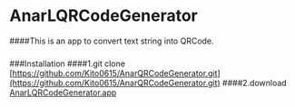 # AnarLQRCodeGenerator

####This is an app to convert text string into QRCode.

#####
###Installation
####1.git clone [https://github.com/Kito0615/AnarQRCodeGenerator.git](https://github.com/Kito0615/AnarQRCodeGenerator.git)
####2.download [AnarLQRCodeGenerator.app](https://github.com/Kito0615/AnarQRCodeGenerator/AnarLQRCodeGenerator.app)
